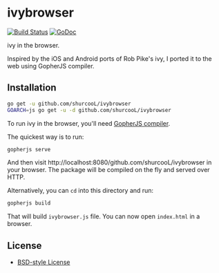 ivybrowser
==========

[![Build Status](https://travis-ci.org/shurcooL/ivybrowser.svg?branch=master)](https://travis-ci.org/shurcooL/ivybrowser) [![GoDoc](https://godoc.org/github.com/shurcooL/ivybrowser?status.svg)](https://godoc.org/github.com/shurcooL/ivybrowser)

ivy in the browser.

Inspired by the iOS and Android ports of Rob Pike's ivy, I ported it to the web using GopherJS compiler.

Installation
------------

```bash
go get -u github.com/shurcooL/ivybrowser
GOARCH=js go get -u -d github.com/shurcooL/ivybrowser
```

To run ivy in the browser, you'll need [GopherJS compiler](https://github.com/gopherjs/gopherjs#installation-and-usage).

The quickest way is to run:

```bash
gopherjs serve
```

And then visit http://localhost:8080/github.com/shurcooL/ivybrowser in your browser. The package will be compiled on the fly and served over HTTP.

Alternatively, you can `cd` into this directory and run:

```bash
gopherjs build
```

That will build `ivybrowser.js` file. You can now open `index.html` in a browser.

License
-------

-	[BSD-style License](LICENSE)
